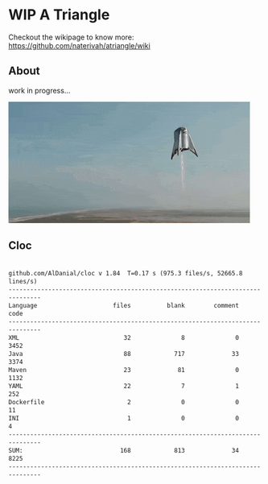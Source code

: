 # WIP A Triangle

  Checkout the wikipage to know more: https://github.com/naterivah/atriangle/wiki

  ## About
  work in progress...

  ![Screenshot](./docs/starhopper.gif?raw=true?style=center)

  ## Cloc 
 ``` 
 
github.com/AlDanial/cloc v 1.84  T=0.17 s (975.3 files/s, 52665.8 lines/s)
-------------------------------------------------------------------------------
Language                     files          blank        comment           code
-------------------------------------------------------------------------------
XML                             32              8              0           3452
Java                            88            717             33           3374
Maven                           23             81              0           1132
YAML                            22              7              1            252
Dockerfile                       2              0              0             11
INI                              1              0              0              4
-------------------------------------------------------------------------------
SUM:                           168            813             34           8225
------------------------------------------------------------------------------- 
 ```
